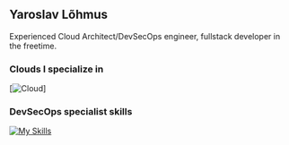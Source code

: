 ## Yaroslav Lõhmus

Experienced Cloud Architect/DevSecOps engineer, fullstack developer in the freetime.

### Clouds I specialize in
[![Cloud](https://skillicons.dev/icons?i=azure,gcp)]

### DevSecOps specialist skills
[![My Skills](https://skillicons.dev/icons?i=js,ansible,arch,azure,bash,cs,docker,gcp,githubactions,go,kubernetes,linux,nginx,postgres,prometheus,grafana,py,redis,terraform)](https://skillicons.dev)

<!--
**yaroslav-lohmus/yaroslav-lohmus** is a ✨ _special_ ✨ repository because its `README.md` (this file) appears on your GitHub profile.

Here are some ideas to get you started:

- 🔭 I’m currently working on ...
- 🌱 I’m currently learning ...
- 👯 I’m looking to collaborate on ...
- 🤔 I’m looking for help with ...
- 💬 Ask me about ...
- 📫 How to reach me: ...
- 😄 Pronouns: ...
- ⚡ Fun fact: ...
-->
